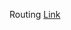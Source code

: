 Routing [Link](https://users.metropolia.fi/~aarojy/root/Web-sovelluskehitys_TX00EY23-3007/React/Routing/)
